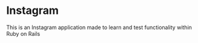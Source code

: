 # Instagram

This is an Instagram application made to learn and test functionality within Ruby on Rails
